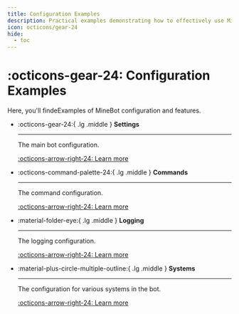 ```yaml
---
title: Configuration Examples
description: Practical examples demonstrating how to effectively use MineBot.
icon: octicons/gear-24
hide:
  - toc
---
```


# :octicons-gear-24: Configuration Examples

Here, you'll findeExamples of MineBot configuration and features.

<div class="grid cards" markdown>

-   :octicons-gear-24:{ .lg .middle } **Settings**

    ---

    The main bot configuration.

    [:octicons-arrow-right-24: Learn more](./settings.md)

-   :octicons-command-palette-24:{ .lg .middle } **Commands**

    ---

    The command configuration.

    [:octicons-arrow-right-24: Learn more](./commands.md)

-   :material-folder-eye:{ .lg .middle } **Logging**

    ---

    The logging configuration.

    [:octicons-arrow-right-24: Learn more](./logging.md)

-   :material-plus-circle-multiple-outline:{ .lg .middle } **Systems**

    ---

    The configuration for various systems in the bot.

    [:octicons-arrow-right-24: Learn more](./systems/index.md)

</div>